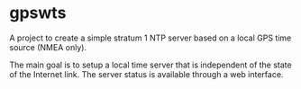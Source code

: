 # gpswts

A project to create a simple stratum 1 NTP server based on a local GPS time source (NMEA only).

The main goal is to setup a local time server that is independent of the state of the Internet link. The server status is available through a web interface.
